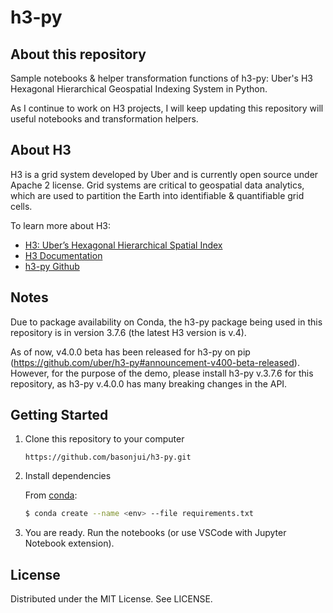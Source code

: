 # h3-py

## About this repository 

Sample notebooks & helper transformation functions of h3-py: Uber's H3 Hexagonal Hierarchical Geospatial Indexing System in Python.

As I continue to work on H3 projects, I will keep updating this repository will useful notebooks and transformation helpers.


## About H3
H3 is a grid system developed by Uber and is currently open source under Apache 2 license. Grid systems are critical to geospatial data analytics, which are used to partition the Earth into identifiable & quantifiable grid cells.

To learn more about H3:
- [H3: Uber’s Hexagonal Hierarchical Spatial Index](https://www.uber.com/en-VN/blog/h3/)
- [H3 Documentation](https://h3geo.org/docs/)
- [h3-py Github](https://github.com/uber/h3-py)

## Notes 

Due to package availability on Conda, the h3-py package being used in this repository is in version 3.7.6 (the latest H3 version is v.4). 

As of now, v4.0.0 beta has been released for h3-py on pip (https://github.com/uber/h3-py#announcement-v400-beta-released). However, for the purpose of the demo, please install h3-py v.3.7.6 for this repository, as h3-py v.4.0.0 has many breaking changes in the API.


## Getting Started

1. Clone this repository to your computer

    ```
    https://github.com/basonjui/h3-py.git
    ```

2. Install dependencies

    From [conda](https://anaconda.org/conda-forge/h3-py):

    ```bash
    $ conda create --name <env> --file requirements.txt
    ```

3. You are ready. Run the notebooks (or use VSCode with Jupyter Notebook extension).


## License

Distributed under the MIT License. See LICENSE.
